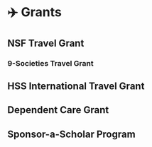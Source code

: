 # ✈️ Grants



## NSF Travel Grant

### 9-Societies Travel Grant

## HSS International Travel Grant

## Dependent Care Grant

## Sponsor-a-Scholar Program

